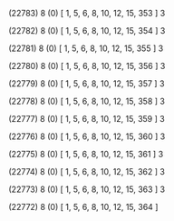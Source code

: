(22783) 8 (0) [ 1, 5, 6, 8, 10, 12, 15, 353 ] 3 


(22782) 8 (0) [ 1, 5, 6, 8, 10, 12, 15, 354 ] 3 


(22781) 8 (0) [ 1, 5, 6, 8, 10, 12, 15, 355 ] 3 


(22780) 8 (0) [ 1, 5, 6, 8, 10, 12, 15, 356 ] 3 


(22779) 8 (0) [ 1, 5, 6, 8, 10, 12, 15, 357 ] 3 


(22778) 8 (0) [ 1, 5, 6, 8, 10, 12, 15, 358 ] 3 


(22777) 8 (0) [ 1, 5, 6, 8, 10, 12, 15, 359 ] 3 


(22776) 8 (0) [ 1, 5, 6, 8, 10, 12, 15, 360 ] 3 


(22775) 8 (0) [ 1, 5, 6, 8, 10, 12, 15, 361 ] 3 


(22774) 8 (0) [ 1, 5, 6, 8, 10, 12, 15, 362 ] 3 


(22773) 8 (0) [ 1, 5, 6, 8, 10, 12, 15, 363 ] 3 


(22772) 8 (0) [ 1, 5, 6, 8, 10, 12, 15, 364 ]  

